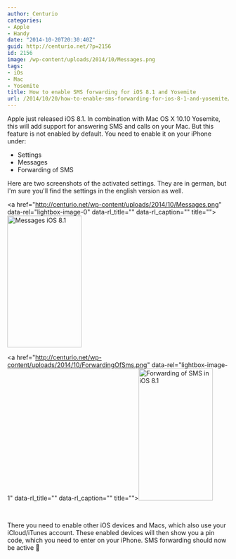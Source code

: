 ```yaml
---
author: Centurio
categories:
- Apple
- Handy
date: "2014-10-20T20:30:40Z"
guid: http://centurio.net/?p=2156
id: 2156
image: /wp-content/uploads/2014/10/Messages.png
tags:
- iOs
- Mac
- Yosemite
title: How to enable SMS forwarding for iOS 8.1 and Yosemite
url: /2014/10/20/how-to-enable-sms-forwarding-for-ios-8-1-and-yosemite/
---
```

Apple just released iOS 8.1. In combination with Mac OS X 10.10 Yosemite, this will add support for answering SMS and calls on your Mac. But this feature is not enabled by default. You need to enable it on your iPhone under:

  * Settings
  * Messages
  * Forwarding of SMS

Here are two screenshots of the activated settings. They are in german, but I'm sure you'll find the settings in the english version as well.

<a href="http://centurio.net/wp-content/uploads/2014/10/Messages.png" data-rel="lightbox-image-0" data-rl\_title="" data-rl\_caption="" title=""><img loading="lazy" class="aligncenter size-medium wp-image-2157" src="http://centurio.net/wp-content/uploads/2014/10/Messages-169x300.png" alt="Messages iOS 8.1" width="169" height="300" srcset="https://centurio.net/wp-content/uploads/2014/10/Messages-169x300.png 169w, https://centurio.net/wp-content/uploads/2014/10/Messages-576x1024.png 576w, https://centurio.net/wp-content/uploads/2014/10/Messages-19x35.png 19w, https://centurio.net/wp-content/uploads/2014/10/Messages.png 640w" sizes="(max-width: 169px) 100vw, 169px" /></a>

<a href="http://centurio.net/wp-content/uploads/2014/10/ForwardingOfSms.png" data-rel="lightbox-image-1" data-rl\_title="" data-rl\_caption="" title=""><img loading="lazy" class="aligncenter size-medium wp-image-2158" src="http://centurio.net/wp-content/uploads/2014/10/ForwardingOfSms-169x300.png" alt="Forwarding of SMS in iOS 8.1" width="169" height="300" srcset="https://centurio.net/wp-content/uploads/2014/10/ForwardingOfSms-169x300.png 169w, https://centurio.net/wp-content/uploads/2014/10/ForwardingOfSms-576x1024.png 576w, https://centurio.net/wp-content/uploads/2014/10/ForwardingOfSms-19x35.png 19w, https://centurio.net/wp-content/uploads/2014/10/ForwardingOfSms.png 640w" sizes="(max-width: 169px) 100vw, 169px" /></a>

&nbsp;

There you need to enable other iOS devices and Macs, which also use your iCloud/iTunes account. These enabled devices will then show you a pin code, which you need to enter on your iPhone. SMS forwarding should now be active 🙂